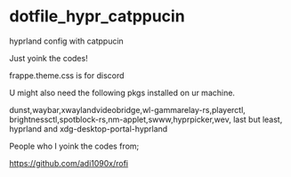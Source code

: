# dotfile_hypr_catppucin
 hyprland config with catppucin


Just yoink the codes!

frappe.theme.css is for discord

U might also need the following pkgs installed on ur machine.

dunst,waybar,xwaylandvideobridge,wl-gammarelay-rs,playerctl, brightnessctl,spotblock-rs,nm-applet,swww,hyprpicker,wev,
last but least, hyprland and xdg-desktop-portal-hyprland


People who I yoink the codes from;

https://github.com/adi1090x/rofi